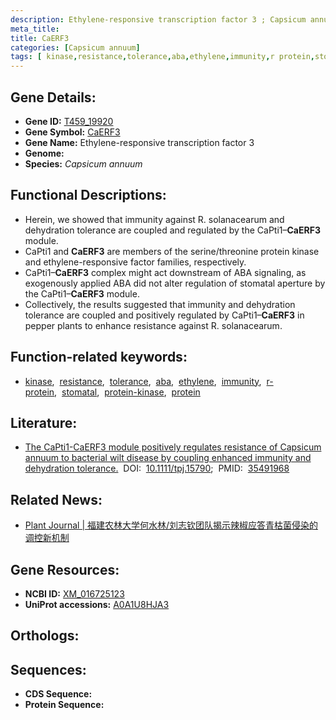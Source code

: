 ```yaml
---
description: Ethylene-responsive transcription factor 3 ; Capsicum annuum
meta_title:
title: CaERF3
categories: [Capsicum annuum]
tags: [ kinase,resistance,tolerance,aba,ethylene,immunity,r protein,stomatal,protein kinase,protein ]
---
```


## Gene Details:
- **Gene ID:** [T459_19920](https://ensembl.gramene.org/Capsicum_annuum/Gene/Summary?db=core;g=T459_19920;r=7:205045921-205046547;t=PHT76398)
- **Gene Symbol:** <u>CaERF3</u>
- **Gene Name:** Ethylene-responsive transcription factor 3
- **Genome:** []()
- **Species:** *Capsicum annuum*

## Functional Descriptions:
   - Herein, we showed that immunity against R. solanacearum and dehydration tolerance are coupled and regulated by the CaPti1–**CaERF3** module.
   - CaPti1 and **CaERF3** are members of the serine/threonine protein kinase and ethylene-responsive factor families, respectively.
   - CaPti1–**CaERF3** complex might act downstream of ABA signaling, as exogenously applied ABA did not alter regulation of stomatal aperture by the CaPti1–**CaERF3** module.
   - Collectively, the results suggested that immunity and dehydration tolerance are coupled and positively regulated by CaPti1–**CaERF3** in pepper plants to enhance resistance against R. solanacearum.

## Function-related keywords:
   - [kinase](/tags/kinase/),&nbsp;&nbsp;[resistance](/tags/resistance/),&nbsp;&nbsp;[tolerance](/tags/tolerance/),&nbsp;&nbsp;[aba](/tags/aba/),&nbsp;&nbsp;[ethylene](/tags/ethylene/),&nbsp;&nbsp;[immunity](/tags/immunity/),&nbsp;&nbsp;[r-protein](/tags/r-protein/),&nbsp;&nbsp;[stomatal](/tags/stomatal/),&nbsp;&nbsp;[protein-kinase](/tags/protein-kinase/),&nbsp;&nbsp;[protein](/tags/protein/)

## Literature:
   - [The CaPti1-CaERF3 module positively regulates resistance of Capsicum annuum to bacterial wilt disease by coupling enhanced immunity and dehydration tolerance.](https://doi.org/10.1111/tpj.15790)&nbsp;&nbsp;DOI:&nbsp;&nbsp;[10.1111/tpj.15790](https://doi.org/10.1111/tpj.15790);&nbsp;&nbsp;PMID:&nbsp;&nbsp;[35491968](https://pubmed.ncbi.nlm.nih.gov/35491968/)

## Related News:
   - [Plant Journal | 福建农林大学何水林/刘志钦团队揭示辣椒应答青枯菌侵染的调控新机制](https://mp.weixin.qq.com/s?__biz=MzU3ODY3MDM0NA==&mid=2247518557&idx=3&sn=51a5cde2d1f19d976488fa6f106febbf&chksm=fd73133aca049a2cf3d43f60b8627dc5da822298461510c76ca2ac38da7b8c3d77134385351c&scene=27#wechat_redirect)

## Gene Resources:
- **NCBI ID:**  [XM_016725123](https://www.ncbi.nlm.nih.gov/gene/?term=XM_016725123)
- **UniProt accessions:**  [A0A1U8HJA3](https://www.uniprot.org/uniprotkb/A0A1U8HJA3/entry)

## Orthologs:

## Sequences:
- **CDS Sequence:**
- **Protein Sequence:**
